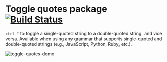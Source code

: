 # Toggle quotes package [![Build Status](https://travis-ci.org/atom/toggle-quotes.svg?branch=master)](https://travis-ci.org/atom/toggle-quotes)

`ctrl-"` to toggle a single-quoted string to a double-quoted string, and vice
versa. Available when using any grammar that supports single-quoted and
double-quoted strings (e.g., JavaScript, Python, Ruby, etc.).

![toggle-quotes-demo](https://f.cloud.github.com/assets/2988/1764634/c1098d1e-6729-11e3-88f4-73cc336c0173.gif)
